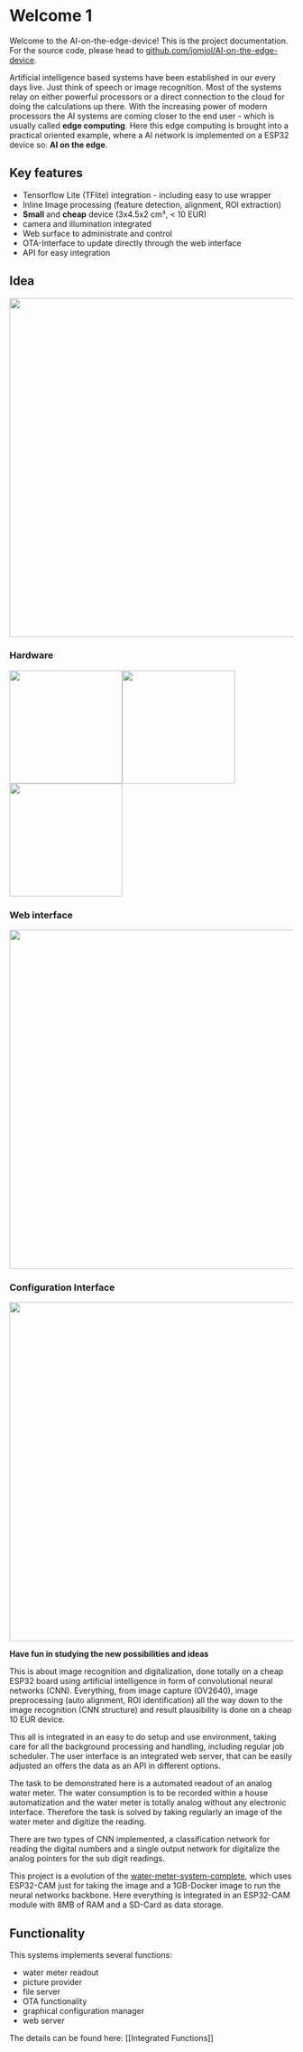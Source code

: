 # Welcome 1
Welcome to the AI-on-the-edge-device!
This is the project documentation. For the source code, please head to [github.com/jomjol/AI-on-the-edge-device](https://github.com/jomjol/AI-on-the-edge-device).

Artificial intelligence based systems have been established in our every days live. Just think of speech or image recognition. Most of the systems relay on either powerful processors or a direct connection to the cloud for doing the calculations up there. With the increasing power of modern processors the AI systems are coming closer to the end user - which is usually called **edge computing**.
Here this edge computing is brought into a practical oriented example, where a AI network is implemented on a ESP32 device so: **AI on the edge**.

## Key features
- Tensorflow Lite (TFlite) integration - including easy to use wrapper
- Inline Image processing (feature detection, alignment, ROI extraction)
- **Small** and **cheap** device (3x4.5x2 cm³, < 10 EUR)
- camera and illumination integrated
- Web surface to administrate and control
- OTA-Interface to update directly through the web interface
- API for easy integration

## Idea

<img src="https://raw.githubusercontent.com/jomjol/AI-on-the-edge-device/master/images/idea.jpg" width="600"> 


### Hardware

<img src="https://raw.githubusercontent.com/jomjol/AI-on-the-edge-device/master/images/watermeter_all.jpg" width="200"><img src="https://raw.githubusercontent.com/jomjol/AI-on-the-edge-device/master/images/main.jpg" width="200"><img src="https://raw.githubusercontent.com/jomjol/AI-on-the-edge-device/master/images/size.png" width="200"> 



### Web interface

<img src="https://raw.githubusercontent.com/jomjol/AI-on-the-edge-device/master/images/watermeter.jpg" width="600"> 

### Configuration Interface

<img src="https://raw.githubusercontent.com/jomjol/AI-on-the-edge-device/master/images/edit_reference.jpg" width="600"> 



**Have fun in studying the new possibilities and ideas**

This is about image recognition and digitalization, done totally on a cheap ESP32 board using artificial intelligence in form of convolutional neural networks (CNN). Everything, from image capture (OV2640), image preprocessing (auto alignment, ROI identification) all the way down to the image recognition (CNN structure) and result plausibility is done on a cheap 10 EUR device.

This all is integrated in an easy to do setup and use environment, taking care for all the background processing and handling, including regular job scheduler. The user interface is an integrated web server, that can be easily adjusted an offers the data as an API in different options.

The task to be demonstrated here is a automated readout of an analog water meter. The water consumption is to be recorded within a house automatization and the water meter is totally analog without any electronic interface. Therefore the task is solved by taking regularly an image of the water meter and digitize the reading.

There are two types of CNN implemented, a classification network for reading the digital numbers and a single output network for digitalize the analog pointers for the sub digit readings.

This project is a evolution of the [water-meter-system-complete](https://github.com/jomjol/water-meter-system-complete), which uses ESP32-CAM just for taking the image and a 1GB-Docker image to run the neural networks backbone. Here everything is integrated in an ESP32-CAM module with 8MB of RAM and a SD-Card as data storage.


## Functionality
This systems implements several functions: 

* water meter readout
* picture provider
* file server
* OTA functionality
* graphical configuration manager
* web server

The details can be found here: [[Integrated Functions]]

